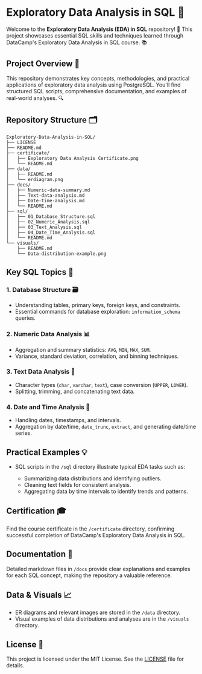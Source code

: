 # Exploratory Data Analysis in SQL 🚀

Welcome to the **Exploratory Data Analysis (EDA) in SQL** repository! 🎯 This project showcases essential SQL skills and techniques learned through DataCamp's Exploratory Data Analysis in SQL course. 📚

## Project Overview 📌

This repository demonstrates key concepts, methodologies, and practical applications of exploratory data analysis using PostgreSQL. You'll find structured SQL scripts, comprehensive documentation, and examples of real-world analyses. 🔍

## Repository Structure 🗂️

```
Exploratory-Data-Analysis-in-SQL/
├── LICENSE
├── README.md
├── certificate/
│   ├── Exploratory Data Analysis Certificate.png
│   └── README.md
├── data/
│   ├── README.md
│   └── erdiagram.png
├── docs/
│   ├── Numeric-data-summary.md
│   ├── Text-data-analysis.md
│   ├── Date-time-analysis.md
│   └── README.md
├── sql/
│   ├── 01_Database_Structure.sql
│   ├── 02_Numeric_Analysis.sql
│   ├── 03_Text_Analysis.sql
│   ├── 04_Date_Time_Analysis.sql
│   └── README.md
└── visuals/
    ├── README.md
    └── Data-distribution-example.png
```

## Key SQL Topics 🌟

### 1. Database Structure 🗃️

* Understanding tables, primary keys, foreign keys, and constraints.
* Essential commands for database exploration: `information_schema` queries.

### 2. Numeric Data Analysis 📊

* Aggregation and summary statistics: `AVG`, `MIN`, `MAX`, `SUM`.
* Variance, standard deviation, correlation, and binning techniques.

### 3. Text Data Analysis 📝

* Character types (`char`, `varchar`, `text`), case conversion (`UPPER`, `LOWER`).
* Splitting, trimming, and concatenating text data.

### 4. Date and Time Analysis 📅

* Handling dates, timestamps, and intervals.
* Aggregation by date/time, `date_trunc`, `extract`, and generating date/time series.

## Practical Examples 💡

* SQL scripts in the `/sql` directory illustrate typical EDA tasks such as:

  * Summarizing data distributions and identifying outliers.
  * Cleaning text fields for consistent analysis.
  * Aggregating data by time intervals to identify trends and patterns.

## Certification 🎓

Find the course certificate in the `/certificate` directory, confirming successful completion of DataCamp's Exploratory Data Analysis in SQL.

## Documentation 📖

Detailed markdown files in `/docs` provide clear explanations and examples for each SQL concept, making the repository a valuable reference.

## Data & Visuals 📈

* ER diagrams and relevant images are stored in the `/data` directory.
* Visual examples of data distributions and analyses are in the `/visuals` directory.

## License 📜

This project is licensed under the MIT License. See the [LICENSE](LICENSE) file for details.
